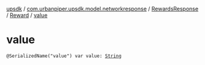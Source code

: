 [upsdk](../../../index.md) / [com.urbanpiper.upsdk.model.networkresponse](../../index.md) / [RewardsResponse](../index.md) / [Reward](index.md) / [value](./value.md)

# value

`@SerializedName("value") var value: `[`String`](https://kotlinlang.org/api/latest/jvm/stdlib/kotlin/-string/index.html)